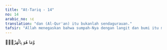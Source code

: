 ```yaml
---
title: "At-Tariq - 14"
no: 14
arabic_no: ١٤
translation: "dan (Al-Qur'an) itu bukanlah sendagurauan."
tafsir: "Allah menegaskan bahwa sumpah-Nya dengan langit dan bumi itu menyatakan bahwa sesungguhnya Al-Qur'an yang dibawa oleh Nabi Muhammad benar-benar firman Allah yang memisahkan antara yang hak dan yang batil, dan sama sekali bukanlah senda gurau. Dengan demikian, sudah seharusnya Al-Qur'an menjadi petunjuk bagi seluruh manusia. Allah menjelaskan di dalam Al-Qur'an tentang yang hak dan batil karena keterbatasan kemampuan akal manusia untuk mengetahuinya."
---
```

وَّمَا هُوَ بِالْهَزْلِۗ 